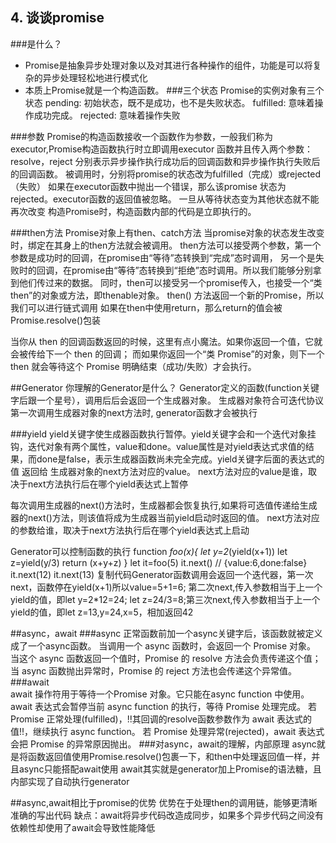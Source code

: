 ## 4. 谈谈promise
###是什么？
 * Promise是抽象异步处理对象以及对其进行各种操作的组件，功能是可以将复杂的异步处理轻松地进行模式化
 * 本质上Promise就是一个构造函数。
###三个状态
Promise的实例对象有三个状态
pending: 初始状态，既不是成功，也不是失败状态。
fulfilled: 意味着操作成功完成。
rejected: 意味着操作失败

###参数
Promise的构造函数接收一个函数作为参数，一般我们称为executor,Promise构造函数执行时立即调用executor 函数并且传入两个参数：resolve，reject
分别表示异步操作执行成功后的回调函数和异步操作执行失败后的回调函数。
被调用时，分别将promise的状态改为fulfilled（完成）或rejected（失败）
如果在executor函数中抛出一个错误，那么该promise 状态为rejected。executor函数的返回值被忽略。
一旦从等待状态变为其他状态就不能再次改变
构造Promise时，构造函数内部的代码是立即执行的。

###then方法
Promise对象上有then、catch方法
当promise对象的状态发生改变时，绑定在其身上的then方法就会被调用。
then方法可以接受两个参数，第一个参数是成功时的回调，在promise由“等待”态转换到“完成”态时调用，
另一个是失败时的回调，在promise由“等待”态转换到“拒绝”态时调用。所以我们能够分别拿到他们传过来的数据。
同时，then可以接受另一个promise传入，也接受一个“类then”的对象或方法，即thenable对象。
then() 方法返回一个新的Promise，所以我们可以进行链式调用
如果在then中使用return，那么return的值会被Promise.resolve()包装


当你从 then 的回调函数返回的时候，这里有点小魔法。如果你返回一个值，它就会被传给下一个 then 的回调；
而如果你返回一个“类 Promise”的对象，则下一个 then 就会等待这个 Promise 明确结束（成功/失败）才会执行。

##Generator
你理解的Generator是什么？
Generator定义的函数(function关键字后跟一个星号），调用后后会返回一个生成器对象。 生成器对象符合可迭代协议
第一次调用生成器对象的next方法时, generator函数才会被执行

###yield
yield关键字使生成器函数执行暂停。yield关键字会和一个迭代对象挂钩，迭代对象有两个属性，value和done。value属性是对yield表达式求值的结果，而done是false，表示生成器函数尚未完全完成。yield关键字后面的表达式的值 返回给  生成器对象的next方法对应的value。
next方法对应的value是谁，取决于next方法执行后在哪个yield表达式上暂停

每次调用生成器的next()方法时，生成器都会恢复执行,如果将可选值传递给生成器的next()方法，则该值将成为生成器当前yield启动时返回的值。
next方法对应的参数给谁，取决于next方法执行后在哪个yield表达式上启动



Generator可以控制函数的执行
function *foo(x){
let y=2*(yield(x+1))
let z=yield(y/3)
return (x+y+z)
}
let it=foo(5)
it.next()		// {value:6,done:false}
it.next(12)
it.next(13)
复制代码Generator函数调用会返回一个迭代器，第一次next，函数停在yield(x+1)所以value=5+1=6; 第二次next,传入参数相当于上一个yield的值，即let y=2*12=24; let z=24/3=8;第三次next,传入参数相当于上一个yield的值，即let z=13,y=24,x=5，相加返回42


##async，await
###async
正常函数前加一个async关键字后，该函数就被定义成了一个async函数。
当调用一个 async 函数时，会返回一个 Promise 对象。
当这个 async 函数返回一个值时，Promise 的 resolve 方法会负责传递这个值；
当 async 函数抛出异常时，Promise 的 reject 方法也会传递这个异常值。
###await  
await 操作符用于等待一个Promise 对象。它只能在async function 中使用。
await 表达式会暂停当前 async function 的执行，等待 Promise 处理完成。
若 Promise 正常处理(fulfilled)，!!其回调的resolve函数参数作为 await 表达式的值!!，继续执行 async function。
若 Promise 处理异常(rejected)，await 表达式会把 Promise 的异常原因抛出。
###对async，await的理解，内部原理
async就是将函数返回值使用Promise.resolve()包裹一下，和then中处理返回值一样，并且async只能搭配await使用
await其实就是generator加上Promise的语法糖，且内部实现了自动执行generator

##async,await相比于promise的优势
优势在于处理then的调用链，能够更清晰准确的写出代码
缺点：await将异步代码改造成同步，如果多个异步代码之间没有依赖性却使用了await会导致性能降低


